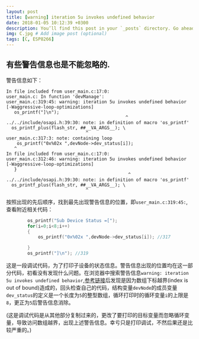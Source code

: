 ```yaml
---
layout: post
title: [warning] iteration 5u invokes undefined behavior
date: 2018-01-05 10:12:39 +0300
description: You’ll find this post in your `_posts` directory. Go ahead and edit it and re-build the site to see your changes. # Add post description (optional)
img: C.jpg # Add image post (optional)
tags: [C, ESP8266]
---
```

## 有些警告信息也是不能忽略的.
警告信息如下：

```
In file included from user_main.c:17:0:
user_main.c: In function 'devManage':
user_main.c:319:45: warning: iteration 5u invokes undefined behavior [-Waggressive-loop-optimizations]
   os_printf("]\n");
                                             ^
../../include/osapi.h:39:30: note: in definition of macro 'os_printf'
  os_printf_plus(flash_str, ##__VA_ARGS__); \
                              ^
user_main.c:317:3: note: containing loop
    os_printf("0x%02x ",devNode->dev_status[i]);
   ^
In file included from user_main.c:17:0:
user_main.c:312:46: warning: iteration 5u invokes undefined behavior [-Waggressive-loop-optimizations]
   }
                                              ^
../../include/osapi.h:39:30: note: in definition of macro 'os_printf'
  os_printf_plus(flash_str, ##__VA_ARGS__); \
                              ^
```

按照出现的先后顺序，找到最先出现警告信息的位置，即`user_main.c:319:45:`,查看附近相关代码：

```c
		os_printf("Sub Device Status =[");
		for(i=0;i<8;i++)
		{
			os_printf("0x%02x ",devNode->dev_status[i]); //317

		}
		os_printf("]\n"); //319
```

这是一段调试代码，为了打印子设备的状态信息。警告信息出现的位置均在这一部分代码，初看没有发现什么问题。在浏览器中搜索警告信息`warning: iteration 5u invokes undefined behavior`,[参考链接][reference-linked]后发现是因为数组下标越界(index is out of bound)造成的，回头检查自己的代码，结构变量`devNode`的成员变量`dev_status`的定义是一个长度为`5`的整型数组，循环打印时的循环变量`i`的上限是`8`，更正为`5`后警告信息消除。

(这是调试代码是从其他部分复制过来的，更改了要打印的目标变量而忽略循环变量，导致访问数组越界，出现上述警告信息。幸亏只是打印调试，不然后果还是比较严重的。)

[reference-linked]: https://stackoverflow.com/questions/38781770/warning-iteration-5u-invokes-undefined-behavior-waggressive-loop-optimization#